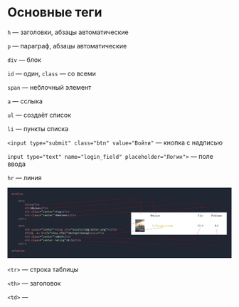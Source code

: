 # Основные теги

`h` — заголовки, абзацы автоматические

`p` — параграф, абзацы автоматические

`div` — блок

`id` —  один, `class` — со всеми

`span` — неблочный элемент

`a` — сслыка

`ul` — создаёт список

`li` — пункты списка

`<input type="submit" class="btn" value="Войти"` — кнопка с надписью

`input type="text" name="login_field" placeholder="Логин">` — поле ввода

`hr` — линия

![основные%20теги/Untitled.png](основные%20теги/Untitled.png)

`<tr>` — строка таблицы

`<th>` — заголовок

`<td>` —